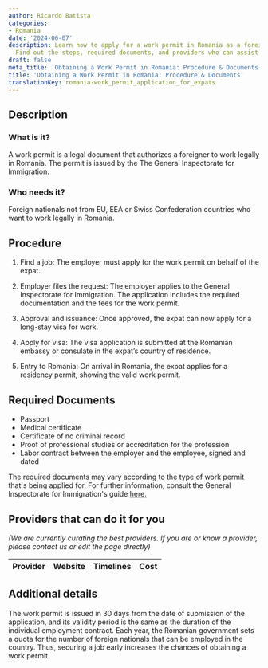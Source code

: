 ```yaml
---
author: Ricardo Batista
categories:
- Romania
date: '2024-06-07'
description: Learn how to apply for a work permit in Romania as a foreign national.
  Find out the steps, required documents, and providers who can assist you efficiently.
draft: false
meta_title: 'Obtaining a Work Permit in Romania: Procedure & Documents'
title: 'Obtaining a Work Permit in Romania: Procedure & Documents'
translationKey: romania-work_permit_application_for_expats
---
```



## Description
### What is it?
A work permit is a legal document that authorizes a foreigner to work legally in Romania. The permit is issued by the The General Inspectorate for Immigration.

### Who needs it?
Foreign nationals not from EU, EEA or Swiss Confederation countries who want to work legally in Romania.

## Procedure
1. Find a job: The employer must apply for the work permit on behalf of the expat. 

2. Employer files the request:  The employer applies to the General Inspectorate for Immigration. The application includes the required documentation and the fees for the work permit. 

3. Approval and issuance: Once approved, the expat can now apply for a long-stay visa for work. 

4. Apply for visa: The visa application is submitted at the Romanian embassy or consulate in the expat’s country of residence. 

5. Entry to Romania: On arrival in Romania, the expat applies for a residency permit, showing the valid work permit.

## Required Documents
- Passport
- Medical certificate
- Certificate of no criminal record
- Proof of professional studies or accreditation for the profession
- Labor contract between the employer and the employee, signed and dated

The required documents may vary according to the type of work permit that's being applied for. For further information, consult the General Inspectorate for Immigration's guide [here.](http://igi.mai.gov.ro/en/content/employment)

## Providers that can do it for you

_(We are currently curating the best providers. If you are or know a provider, please contact us or edit the page directly)_

| Provider        |     Website     |     Timelines    |       Cost      |
| --------------- | --------------- |  :-------------: | :-------------: |

## Additional details
The work permit is issued in 30 days from the date of submission of the application, and its validity period is the same as the duration of the individual employment contract.
Each year, the Romanian government sets a quota for the number of foreign nationals that can be employed in the country. Thus, securing a job early increases the chances of obtaining a work permit.